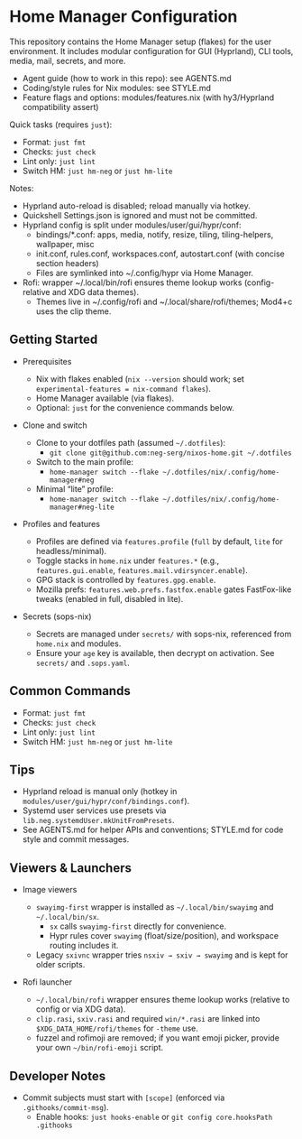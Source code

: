 # Home Manager Configuration

This repository contains the Home Manager setup (flakes) for the user environment. It includes modular configuration for GUI (Hyprland), CLI tools, media, mail, secrets, and more.

- Agent guide (how to work in this repo): see AGENTS.md
- Coding/style rules for Nix modules: see STYLE.md
- Feature flags and options: modules/features.nix (with hy3/Hyprland compatibility assert)

Quick tasks (requires `just`):
- Format: `just fmt`
- Checks: `just check`
- Lint only: `just lint`
- Switch HM: `just hm-neg` or `just hm-lite`

Notes:
- Hyprland auto-reload is disabled; reload manually via hotkey.
- Quickshell Settings.json is ignored and must not be committed.
 - Hyprland config is split under modules/user/gui/hypr/conf:
   - bindings/*.conf: apps, media, notify, resize, tiling, tiling-helpers, wallpaper, misc
   - init.conf, rules.conf, workspaces.conf, autostart.conf (with concise section headers)
   - Files are symlinked into ~/.config/hypr via Home Manager.
 - Rofi: wrapper ~/.local/bin/rofi ensures theme lookup works (config-relative and XDG data themes).
   - Themes live in ~/.config/rofi and ~/.local/share/rofi/themes; Mod4+c uses the clip theme.

## Getting Started

- Prerequisites
  - Nix with flakes enabled (`nix --version` should work; set `experimental-features = nix-command flakes`).
  - Home Manager available (via flakes).
  - Optional: `just` for the convenience commands below.

- Clone and switch
  - Clone to your dotfiles path (assumed `~/.dotfiles`):
    - `git clone git@github.com:neg-serg/nixos-home.git ~/.dotfiles`
  - Switch to the main profile:
    - `home-manager switch --flake ~/.dotfiles/nix/.config/home-manager#neg`
  - Minimal “lite” profile:
    - `home-manager switch --flake ~/.dotfiles/nix/.config/home-manager#neg-lite`

- Profiles and features
  - Profiles are defined via `features.profile` (`full` by default, `lite` for headless/minimal).
  - Toggle stacks in `home.nix` under `features.*` (e.g., `features.gui.enable`, `features.mail.vdirsyncer.enable`).
  - GPG stack is controlled by `features.gpg.enable`.
  - Mozilla prefs: `features.web.prefs.fastfox.enable` gates FastFox-like tweaks (enabled in full, disabled in lite).

- Secrets (sops-nix)
  - Secrets are managed under `secrets/` with sops-nix, referenced from `home.nix` and modules.
  - Ensure your `age` key is available, then decrypt on activation. See `secrets/` and `.sops.yaml`.

## Common Commands

- Format: `just fmt`
- Checks: `just check`
- Lint only: `just lint`
- Switch HM: `just hm-neg` or `just hm-lite`

## Tips

- Hyprland reload is manual only (hotkey in `modules/user/gui/hypr/conf/bindings.conf`).
- Systemd user services use presets via `lib.neg.systemdUser.mkUnitFromPresets`.
- See AGENTS.md for helper APIs and conventions; STYLE.md for code style and commit messages.

## Viewers & Launchers

- Image viewers
  - `swayimg-first` wrapper is installed as `~/.local/bin/swayimg` and `~/.local/bin/sx`.
    - `sx` calls `swayimg-first` directly for convenience.
    - Hypr rules cover `swayimg` (float/size/position), and workspace routing includes it.
  - Legacy `sxivnc` wrapper tries `nsxiv → sxiv → swayimg` and is kept for older scripts.

- Rofi launcher
  - `~/.local/bin/rofi` wrapper ensures theme lookup works (relative to config or via XDG data).
  - `clip.rasi`, `sxiv.rasi` and required `win/*.rasi` are linked into `$XDG_DATA_HOME/rofi/themes` for `-theme` use.
  - fuzzel and rofimoji are removed; if you want emoji picker, provide your own `~/bin/rofi-emoji` script.

## Developer Notes

- Commit subjects must start with `[scope]` (enforced via `.githooks/commit-msg`).
  - Enable hooks: `just hooks-enable` or `git config core.hooksPath .githooks`
